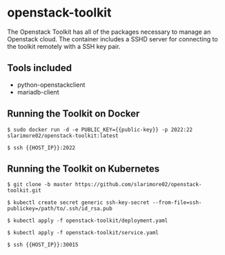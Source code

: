 # openstack-toolkit
The Openstack Toolkit has all of the packages necessary to manage an Openstack cloud. The container includes a SSHD server for connecting to the toolkit remotely with a SSH key pair. 

## Tools included

- python-openstackclient
- mariadb-client

## Running the Toolkit on Docker

```
$ sudo docker run -d -e PUBLIC_KEY={{public-key}} -p 2022:22 slarimore02/openstack-toolkit:latest

$ ssh {{HOST_IP}}:2022

```
## Running the Toolkit on Kubernetes

```
$ git clone -b master https://github.com/slarimore02/openstack-toolkit.git

$ kubectl create secret generic ssh-key-secret --from-file=ssh-publickey=/path/to/.ssh/id_rsa.pub

$ kubectl apply -f openstack-toolkit/deployment.yaml

$ kubectl apply -f openstack-toolkit/service.yaml 

$ ssh {{HOST_IP}}:30015

```
